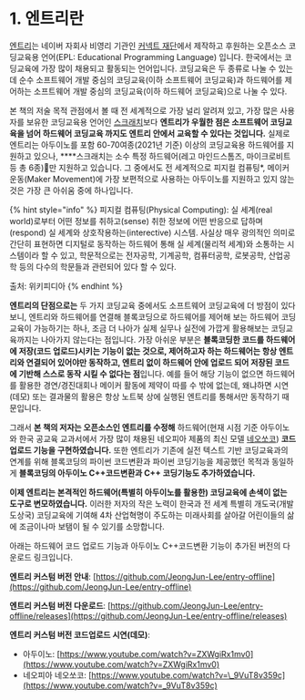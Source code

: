 # 1. 엔트리란

[엔트리](https://play-entry.org)는 네이버 자회사 비영리 기관인 [커넥트 재단](https://connect.or.kr)에서 제작하고 후원하는 오픈소스 코딩교육용 언어\(EPL: Educational Programming Language\) 입니다. 한국에서는 코딩교육에 가장 많이 채용되고 활동되는 언어입니다. 코딩교육은 두 종류로 나눌 수 있는데 순수 소프트웨어 개발 중심의 코딩교육\(이하 소프트웨어 코딩교육\)과 하드웨어를 제어하는 소프트웨어 개발 중심의 코딩교육\(이하 하드웨어 코딩교육\)으로 나눌 수 있다.

본 책의 저술 목적 관점에서 볼 때 전 세계적으로 가장 널리 알려져 있고, 가장 많은 사용자를 보유한 코딩교육용 언어인 [스크래치](https://scratch.mit.edu)보다 **엔트리가 우월한 점은 소프트웨어 코딩교육을 넘어 하드웨어 코딩교육 까지도 엔트리 안에서 교육할 수 있다는 것입니다.** 실제로 엔트리는 아두이노를 포함 60-70여종\(2021년 기준\) 이상의 코딩교육용 하드웨어를 지원하고 있으나, ****스크래치는 소수 특정 하드웨어\(레고 마인드스톰즈, 마이크로비트 등 총 6종\)만 지원하고 있습니다. 그 중에서도 전 세계적으로 피지컬 컴퓨팅\*, 메이커 운동\(Maker Movement\)에 가장 보편적으로 사용하는 아두이노를 지원하고 있지 않는 것은 가장 큰 아쉬움 중에 하나입니다.

{% hint style="info" %}
피지컬 컴퓨팅\(Physical Computing\): 실 세계\(real world\)로부터 어떤 정보를 취하고\(sense\) 취한 정보에 어떤 반응으로 답하며\(respond\) 실 세계와 상호작용하는\(interective\) 시스템. 사실상 매우 광의적인 의미로  간단히 표현하면 디지털로 동작하는 하드웨어 통해 실 세계\(물리적 세계\)와 소통하는 시스템이라 할 수 있고, 학문적으로는 전자공학, 기계공학, 컴퓨터공학, 로봇공학, 산업공학 등의 다수의 학문들과 관련되어 있다 할 수 있다.

출처: 위키피디아
{% endhint %}

**엔트리의 단점으로는** 두 가지 코딩교육 중에서도 소프트웨어 코딩교육에 더 방점이 있다 보니, 엔트리와 하드웨어를 연결해 블록코딩으로 하드웨어를 제어해 보는 하드웨어 코딩교육이 가능하기는 하나, 조금 더 나아가 실제 실무나 실전에 가깝게 활용해보는 코딩교육까지는 나아가지 않는다는 점입니다. 가장 아쉬운 부분은 **블록코딩한 코드를 하드웨어에 저장\(코드 업로드\)시키는 기능이 없는 것으로, 제어하고자 하는 하드웨어는 항상 엔트리와 연결되어 있어야만 동작하고, 엔트리 없이 하드웨어 안에 업로드 되어 저장된 코드에 기반해 스스로 동작 시킬 수 없다는 점**입니다. 예를 들어 해당 기능이 없으면  하드웨어를 활용한 경연/경진대회나 메이커 활동에 제약이 따를 수 밖에 없는데, 왜냐하면 시연\(데모\) 또는 결과물의 활용은 항상 노트북 상에 실행된 엔트리를 통해서만 동작하기 때문입니다.

그래서 **본 책의 저자는 오픈소스인 엔트리를 수정해** 하드웨어\(현재 시점 기준 아두이노와 한국 공교육 교과서에서 가장 많이 채용된 네오피아 제품의 최신 모델 [네오쏘코](http://neobot.co.kr/product/%EB%84%A4%EC%98%A4%EC%8F%98%EC%BD%94/223/)\) **코드 업로드 기능을 구현하였습니다.** 또한 엔트리가 기존에 실전 텍스트 기반 코딩교육과의 연계를 위해 블록코딩의 파이썬 코드변환과 파이썬 코딩기능을 제공했던 목적과 동일하게 **블록코딩의 아두이노 C++코드변환과 C++ 코딩기능도 추가하였습니다.** 

**이제 엔트리는 본격적인 하드웨어\(특별히 아두이노를 활용한\) 코딩교육에 손색이 없는 도구로 변모하였습니다.** 이러한 저자의 작은 노력이 한국과 전 세계 특별히 개도국\(개발도상국\) 코딩교육에 기여해 4차 산업혁명이 주도하는 미래사회를 살아갈 어린이들의 삶에 조금이나마 보탬이 될 수 있기를 소망합니다.

아래는 하드웨어 코드 업로드 기능과 아두이노 C++코드변환 기능이 추가된 버전의 다운로드 링크입니다.

**엔트리 커스텀 버전 안내**: [https://github.com/JeongJun-Lee/entry-offline](https://github.com/JeongJun-Lee/entry-offline)

**엔트리 커스텀 버전 다운로드**:  [https://github.com/JeongJun-Lee/entry-offline/releases](https://github.com/JeongJun-Lee/entry-offline/releases)

**엔트리 커스텀 버전 코드업로드 시연\(데모\)**:

* 아두이노: [https://www.youtube.com/watch?v=ZXWgiRx1mv0](https://www.youtube.com/watch?v=ZXWgiRx1mv0)
* 네오피아 네오쏘코: [https://www.youtube.com/watch?v=\_9VuT8v359c](https://www.youtube.com/watch?v=_9VuT8v359c)

